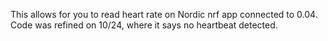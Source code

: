 This allows for you to read heart rate on Nordic nrf app connected to 0.04. Code was refined on 10/24, where it says no heartbeat detected.
